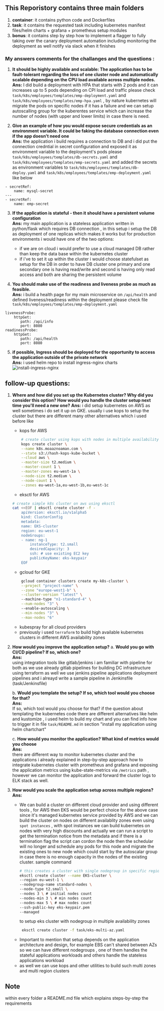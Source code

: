 ## This Reporistory contains three main folders 
1. **container**: it contains python code and Dockerfiles
2. **task**: it contains the requested task including kubernetes manifest files/helm charts + grafana + prometheus setup modules 
3. **bonus**: it contains step by step how to implement a flagger to fully taking over the canary deployment automation including monitoring the deployment as well notify via slack when it finishes 


### My answers comments for the challanges and the questions : 
1. **It should be highly available and scalable: The application has to be fault-tolerant regarding the loss of one cluster node and automatically scalable depending on the CPU load available across multiple nodes.**  
**Ans:** I did build a deployment with HPA that starts with 2 pods and it can increases up to 5 pods depending on CPI load and traffic please check `task/k8s/employees/templates/emp-deployment.yaml` and `task/k8s/employees/templates/emp-hpa.yaml` , by nature kubernetes will migrate the pods on specific nodes if it has a failure and we can setup autoscalling group for the kuberentes service which can increase the number of nodes (with upper and lower limits) in case there is need.  

2. **Give an example of how you would expose secure credentials as an environment variable. It could be faking the database connection even if the app doesn't need one**  
**Ans:** the application i build requires a connection to DB and i did put the connection credntial in secret configuration and exposed it as environment variable to the deployment's pods please `task/k8s/employees/templates/db-secrets.yaml` and `task/k8s/employees/templates/emp-secrets.yaml` and added the secrets as environment variables to `task/k8s/employees/templates/db-deploy.yaml` and  `task/k8s/employees/templates/emp-deployment.yaml` like below  
``` 
- secretRef:
    name: mysql-secret
---
- secretRef:
    name: emp-secret
```
3. **If the application is stateful - then it should have a persistent volume configuration**  
   **Ans:** my main application is a stateless application written in python/flask which requires DB connection , in this setup i setup the DB as deployment of one replicas which makes it works but for production environments i would have one of the two options: 
   - if we are on cloud i would prefer to use a cloud managed DB rather than keep the data base within the kubernetes cluster
   - if i've to set it up within the cluster i would choose statefulset as setup for the DB in order to have DB cluster one primary and one secondary one is having read/write and second is having only read access and both are sharing the persistent volume

4. **You should make use of the readiness and liveness probe as much as feasible.**  
**Ans:** i build a health page for my main microservice on `/api/health` and defined liveness/readiness within the deployment please check file `task/k8s/employees/templates/emp-deployment.yaml`
```
livenessProbe:
    httpGet:
       path: /api/info
       port: 8080
readinessProbe:
    httpGet:
       path: /api/health
       port: 8080
```
5. **if possible, Ingress should be deployed for the opportunity to access the application outside of the private network**  
**Ans:** i used helm repo to install ingress-nginx charts ![install-ingress-nginx](https://github.com/moaaznoaman/k8s/tree/master/task#install-ingress-nginx)

## follow-up questions: 
1. **Where and how did you set up the Kubernetes cluster? Why did you consider this option? How would you handle the cluster setup next time you'll need a new one?**
**Ans:** i did setup kubernetes on AWS as well sometimes i do set it up on GKE. 
usually i use kops to setup the cluster but there are different many other alternatives which i used before like
    - kops for AWS
    ```bash 
        # create cluster using kops with nodes in multiple availability zones
        kops create cluster \
        --name k8s.moaaznoaman.com \
        --state s3://hash-kops-kube-bucket \
        --cloud aws \
        --master-size t2.medium \
        --master-count 1 \
        --master-zones eu-west-1a \
        --node-size t2.medium \
        --node-count 1 \
        --zones eu-west-1a,eu-west-1b,eu-west-1c
    ```
    - eksctl for AWS
    ``` bash
    # create simple k8s cluster on aws using eksctl
    cat <<EOF | eksctl create cluster -f -
        apiVersion: eksctl.io/v1alpha5
        kind: ClusterConfig
        metadata:
        name: EKS-cluster
        region: eu-west-1
        nodeGroups:
        - name: ng-1
            instanceType: t2.small
            desiredCapacity: 3
            ssh: # use existing EC2 key
            publicKeyName: eks-keypair
        EOF
    ```

    - gcloud for GKE
    ```bash
        gcloud container clusters create my-k8s-cluster \
        --project "project-name" \
        --zone "europe-west1-b" \
        --cluster-version "latest" \ 
        --machine-type "n1-standard-4" \
        --num-nodes "3" \  
        --enable-autoscaling \
        --min-nodes "3" \
        --max-nodes "6"
    ```
    - kubespray for all cloud providers
    - previously i used `terraform` to build high available kubernetes clusters in different AWS availability zones  

1. **How would you improve the application setup?**
    a. **Would you go with CI/CD pipeline? If so, which one?**  
    **Ans:**  
    using integration tools like gitlab/jenkins i am familiar with pipeline for both as we use already gitlab pipelines for building DC infrastructure using terraform as well we use jenkins pipeline applications deployment pipelines and i alreayd write a sample pipeline in Jenkinsfile (task/Jenkinsfile) 

    b. **Would you template the setup? If so, which tool would you choose for that?**  
    **Ans:**  
    If so, which tool would you choose for that? if the question about templating the kubernetes code there are different alternatives like helm and kustomize , i used helm to build my chart and you can find info how to trigger it in file `task/README.md` in section "install my application using helm chartchart" 

    c. **How would you monitor the application? What kind of metrics would you choose**  
    **Ans:**  
     there are different way to monitor kubernetes cluster and the applications i already explained in step-by-step approach how to integrate kubernetes cluster with prometheus and grafana and exposing the application metrics using kube-state-metrics via `/metrics` path , however we can monitor the application and forward the cluster logs to ELK stack as well.  

2. **How would you scale the application setup across multiple regions?**
  **Ans:** 
     - We can build a cluster on different cloud provider and using different tools , for AWS then EKS would be perfect choice for the above case since it's managed kubernetes service provided by AWS and we can build the cluster on nodes on different availablity zones even using `spot instances` , with spot instances we can build kubernetes on nodes with very high discounts and actually we can run a script to get the termination notice from the metadata and if there is a termination flag the script can cordon the node then the schedular will no longer and schedule any pods for this node and migrate the existing ones to new node which could start by the autoscalar group in case there is no enough capacity in the nodes of the existing cluster.
       sample command 
       ```bash
       # this creates a cluster with single nodegroup in specific region 
       eksctl create cluster --name EKS-cluster \
       --region eu-west-1 \
       --nodegroup-name standard-nodes \
       --node-type t2.small \
       --nodes 3 \ # initial nodes count 
       --nodes-min 3 \ # min nodes count 
       --nodes-max 5 \ # max nodes count 
       --ssh-public-key eks-keypair.pem
       --managed
       ```
       to setup eks cluster with nodegroup in multiple availability zones
       ```bash
        eksctl create cluster -f task/eks-multi-az.yaml
       ```
      - Important to mention that setup depends on the application architecture and design, for example EBS can't shared between AZs so we can have different nodegroups , one of them handles the stateful applications workloads and others handle the stateless applications workload
      - as well we can use kops and other utilities to build such multi zones and multi region clusters 


## Note
within every folder a README.md file which explains steps-by-step the requirements